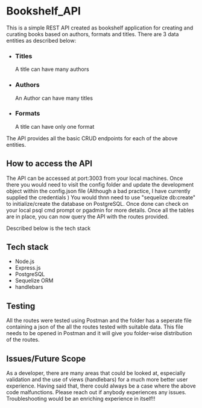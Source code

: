 # Bookshelf_API

This is a simple REST API created as bookshelf application  for creating and curating books based on authors, formats and titles. 
There are 3 data entities as described below:
<ul>
    <li><h3>Titles</h3><p>A title can have many authors</p></li>
    <li><h3>Authors</h3><p>An Author can have many titles</p></li>
    <li><h3>Formats</h3><p>A title can have only one format</p></li>
</ul>

The API provides all the basic CRUD endpoints for each of the above entities. 

## How to access the API

The API can be accessed at port:3003 from your local machines.
Once there you would need to visit the config folder and update the development object within the config.json file (Although a bad practice, I have currently supplied the credentials )
You would thnn need to use "sequelize db:create" to initialize/create the database on PostgreSQL. Once done can check on your local psql cmd prompt or pgadmin for more details.
Once all the tables are in place, you can now query the API with the routes provided. 

Described below is the tech stack

## Tech stack

<ul>
    <li>Node.js</li>
    <li>Express.js</li>
    <li>PostgreSQL</li>
    <li>Sequelize ORM</li>
    <li>handlebars</li>
</ul>

## Testing

All the routes were tested using Postman and the folder has a seperate file containing a json of the all the routes tested with suitable data. This file needs to be opened in Postman and it will give you folder-wise distribution of the routes. 

## Issues/Future Scope

As a developer, there are many areas that could be looked at, especially validation and the use of views (handlebars) for a much more better user experience. Having said that, there could always be a case where the above code malfunctions. Please reach out if anybody experiences any issues. Troubleshooting would be an enriching experience in itself!!

